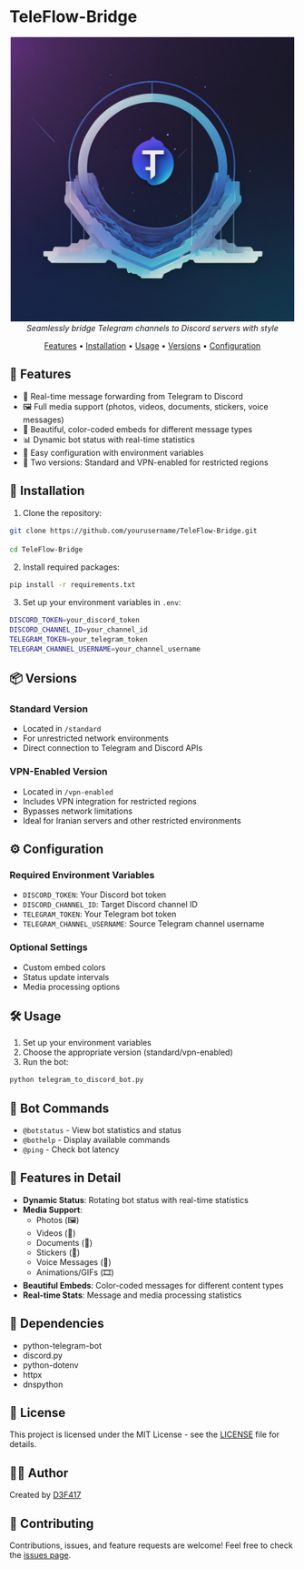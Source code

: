 # TeleFlow-Bridge 

<p align="center">
  <img src="assets/logo.jpg" alt="TeleFlow-Bridge Logo" width="500"/>
  <br>
  <i>Seamlessly bridge Telegram channels to Discord servers with style</i>
</p>

<p align="center">
  <a href="#features">Features</a> •
  <a href="#installation">Installation</a> •
  <a href="#usage">Usage</a> •
  <a href="#versions">Versions</a> •
  <a href="#configuration">Configuration</a>
</p>

## 🌟 Features

- 🔄 Real-time message forwarding from Telegram to Discord
- 🖼️ Full media support (photos, videos, documents, stickers, voice messages)
- 🎨 Beautiful, color-coded embeds for different message types
- 📊 Dynamic bot status with real-time statistics
- 🔧 Easy configuration with environment variables
- 🎯 Two versions: Standard and VPN-enabled for restricted regions

## 🚀 Installation

1. Clone the repository:

```bash
git clone https://github.com/yourusername/TeleFlow-Bridge.git

cd TeleFlow-Bridge
```

2. Install required packages:

```bash
pip install -r requirements.txt
```

3. Set up your environment variables in `.env`:

```bash
DISCORD_TOKEN=your_discord_token
DISCORD_CHANNEL_ID=your_channel_id
TELEGRAM_TOKEN=your_telegram_token
TELEGRAM_CHANNEL_USERNAME=your_channel_username
```

## 📦 Versions

### Standard Version
- Located in `/standard`
- For unrestricted network environments
- Direct connection to Telegram and Discord APIs

### VPN-Enabled Version
- Located in `/vpn-enabled`
- Includes VPN integration for restricted regions
- Bypasses network limitations
- Ideal for Iranian servers and other restricted environments

## ⚙️ Configuration

### Required Environment Variables
- `DISCORD_TOKEN`: Your Discord bot token
- `DISCORD_CHANNEL_ID`: Target Discord channel ID
- `TELEGRAM_TOKEN`: Your Telegram bot token
- `TELEGRAM_CHANNEL_USERNAME`: Source Telegram channel username

### Optional Settings
- Custom embed colors
- Status update intervals
- Media processing options

## 🛠️ Usage

1. Set up your environment variables
2. Choose the appropriate version (standard/vpn-enabled)
3. Run the bot:

```bash
python telegram_to_discord_bot.py
```

## 🤖 Bot Commands

- `@botstatus` - View bot statistics and status
- `@bothelp` - Display available commands
- `@ping` - Check bot latency

## 🎨 Features in Detail

- **Dynamic Status**: Rotating bot status with real-time statistics
- **Media Support**: 
  - Photos (🖼️)
  - Videos (🎥)
  - Documents (📎)
  - Stickers (🎨)
  - Voice Messages (🎤)
  - Animations/GIFs (🎞️)
- **Beautiful Embeds**: Color-coded messages for different content types
- **Real-time Stats**: Message and media processing statistics

## 🔧 Dependencies

- python-telegram-bot
- discord.py
- python-dotenv
- httpx
- dnspython

## 📝 License

This project is licensed under the MIT License - see the [LICENSE](LICENSE) file for details.

## 🙋‍♂️ Author

Created by [D3F417](https://github.com/Sir-D3F417)

## 🤝 Contributing

Contributions, issues, and feature requests are welcome! Feel free to check the [issues page](https://github.com/Sir-D3F417/TeleFlow-Bridge/issues).
